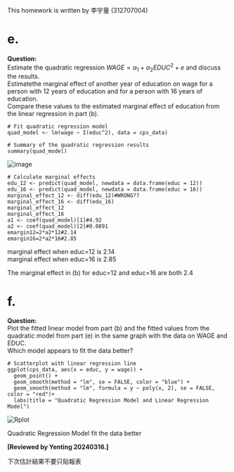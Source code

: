 This homework is written by  李宇量 (312707004)
# e.  
**Question:**  
Estimate the quadratic regression $WAGE = α_1 + α_2EDUC^2 + e$ and discuss the results.  
Estimatethe marginal effect of another year of education on wage for a person with 12 years of education
and for a person with 16 years of education.   
Compare these values to the estimated marginal effect of education from the linear regression in part (b).
```{r}
# Fit quadratic regression model
quad_model <- lm(wage ~ I(educ^2), data = cps_data)

# Summary of the quadratic regression results
summary(quad_model)
```
![image](https://github.com/HWTeng-Course/202402-Financial-Econometrics/assets/102803318/7eb845f9-bc7e-4d4e-8107-57b5c13b5945)



```{r}
# Calculate marginal effects
edu_12 <- predict(quad_model, newdata = data.frame(educ = 12))
edu_16 <- predict(quad_model, newdata = data.frame(educ = 16))
marginal_effect_12 <- diff(edu_12)#WRONG??
marginal_effect_16 <- diff(edu_16)
marginal_effect_12
marginal_effect_16
a1 <- coef(quad_model)[1]#4.92
a2 <- coef(quad_model)[2]#0.0891
emargin12=2*a2*12#2.14
emargin16=2*a2*16#2.85
```
marginal effect when educ=12 is 2.14  
marginal effect when educ=16 is 2.85

The marginal effect in (b) for educ=12 and educ=16 are both 2.4  

# f.  
**Question:**  
Plot the fitted linear model from part (b) and the fitted values from the quadratic model from
part (e) in the same graph with the data on WAGE and EDUC.  
Which model appears to fit the data better?
```{r}
# Scatterplot with linear regression line
ggplot(cps_data, aes(x = educ, y = wage)) +
  geom_point() +
  geom_smooth(method = "lm", se = FALSE, color = "blue") +
  geom_smooth(method = "lm", formula = y ~ poly(x, 2), se = FALSE, color = "red")+
  labs(title = "Quadratic Regression Model and Linear Regression Model")
```
![Rplot](https://github.com/HWTeng-Course/202402-Financial-Econometrics/assets/102803318/28fd7fb3-104d-454b-a4f4-f070bd8d4bf1)

Quadratic Regression Model fit the data better

**[Reviewed by Yenting 20240316.]** 

下次估計結果不要只貼報表
